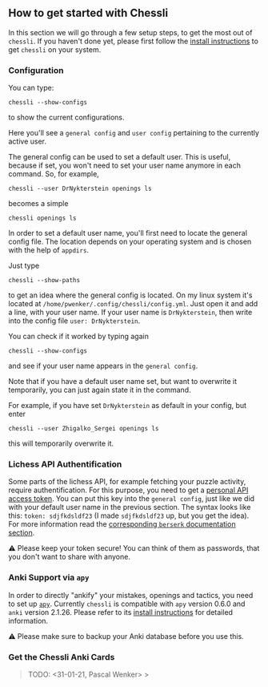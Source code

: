 ## How to get started with Chessli

In this section we will go through a few setup steps, to get the most out of `chessli`.
If you haven't done yet, please first follow the [install instructions](../getting_started.md) to get `chessli` on your system.

### Configuration

You can type:
```console
chessli --show-configs
```
to show the current configurations.

Here you'll see a `general config` and `user config` pertaining to the currently active user.

The general config can be used to set a default user. This is useful, because if set, you won't need
to set your user name anymore in each command.
So, for example,

```console
chessli --user DrNykterstein openings ls
```
becomes a simple
```console
chessli openings ls
```
In order to set a default user name, you'll first need to locate the general config file.
The location depends on your operating system and is chosen with the help of `appdirs`.

Just type
```console
chessli --show-paths
```
to get an idea where the general config is located. On my linux system it's located at `/home/pwenker/.config/chessli/config.yml`.
Just open it and add a line, with your user name. If your user name is `DrNykterstein`, then write
into the config file `user: DrNykterstein`.

You can check if it worked by typing again
```console
chessli --show-configs
```
and see if your user name appears in the `general config`.


Note that if you have a default user name set, but want to overwrite it temporarily, you can just
again state it in the command.

For example, if you have set `DrNykterstein` as default in your config, but enter
```console
chessli --user Zhigalko_Sergei openings ls
```
this will temporarily overwrite it.

### Lichess API Authentification

Some parts of the lichess API, for example fetching your puzzle activity, require authentification.
For this purpose, you need to get a [personal API access token](https://lichess.org/account/oauth/token).
You can put this key into the `general config`, just like we did with your default user name in the
previous section.
The syntax looks like this: `token: sdjfkdsldf23` (I made `sdjfkdsldf23` up, but
you get the idea).
For more information read the [corresponding `berserk` documentation section](https://berserk.readthedocs.io/en/master/usage.html#authenticating).

:warning: Please keep your token secure! You can think of them as passwords, that you don't want to share with anyone.


### Anki Support via `apy`

In order to directly "ankify" your mistakes, openings and tactics, you need to set up [`apy`](https://github.com/lervag/apy/).
Currently `chessli` is compatible with `apy` version 0.6.0 and `anki` version 2.1.26.
Please refer to its [install instructions](https://github.com/lervag/apy/#install-instructions) for detailed information.

:warning: Please make sure to backup your Anki database before you use this.


### Get the Chessli Anki Cards

> TODO:  <31-01-21, Pascal Wenker> >
